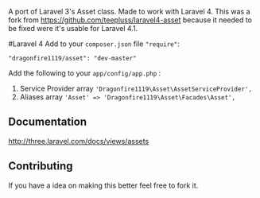 A port of Laravel 3's Asset class. Made to work with Laravel 4. This was a fork from <https://github.com/teepluss/laravel4-asset> because it needed to be fixed were it's usable for Laravel 4.1.

#Laravel 4
Add to your ``composer.json`` file ``"require"``:

```
"dragonfire1119/asset": "dev-master"
```

Add the following to your ``app/config/app.php`` :

1. Service Provider array ``'Dragonfire1119\Asset\AssetServiceProvider',``
2. Aliases array ``'Asset' => 'Dragonfire1119\Asset\Facades\Asset',``

## Documentation
<http://three.laravel.com/docs/views/assets>

## Contributing

If you have a idea on making this better feel free to fork it.
